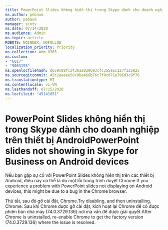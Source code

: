 ```yaml
---
title: PowerPoint Slides không hiển thị trong Skype dành cho doanh nghiệp trên thiết bị Android
ms.author: pebaum
author: pebaum
manager: scotv
ms.date: 07/14/2020
ms.audience: Admin
ms.topic: article
ROBOTS: NOINDEX, NOFOLLOW
localization_priority: Priority
ms.collection: Adm_O365
ms.custom:
- "6017"
- "9003195"
ms.openlocfilehash: d659c88fc3436a2020693cfc355e1c127f125825
ms.sourcegitcommit: 45c2aaeee58c0be466b76c7f0cd71e796d3c8f76
ms.translationtype: MT
ms.contentlocale: vi-VN
ms.lasthandoff: 07/15/2020
ms.locfileid: "45141851"
---
```

# <a name="powerpoint-slides-not-showing-in-skype-for-business-on-android-devices"></a><span data-ttu-id="35a9d-102">PowerPoint Slides không hiển thị trong Skype dành cho doanh nghiệp trên thiết bị Android</span><span class="sxs-lookup"><span data-stu-id="35a9d-102">PowerPoint slides not showing in Skype for Business on Android devices</span></span>

<span data-ttu-id="35a9d-103">Nếu bạn gặp sự cố với PowerPoint Slides không hiển thị trên các thiết bị Android, điều này có thể là do một lỗi trong trình duyệt Chrome.</span><span class="sxs-lookup"><span data-stu-id="35a9d-103">If you experience a problem with PowerPoint slides not displaying on Android devices, this might be due to a bug in the Chrome browser.</span></span>

<span data-ttu-id="35a9d-104">Thử tắt, sau đó gỡ cài đặt, Chrome.</span><span class="sxs-lookup"><span data-stu-id="35a9d-104">Try disabling, and then uninstalling, Chrome.</span></span> <span data-ttu-id="35a9d-105">Sau khi Chrome được gỡ cài đặt, kích hoạt lại Chrome để có được phiên bản nhà máy (74.0.3729.136) nơi mà vấn đề được giải quyết.</span><span class="sxs-lookup"><span data-stu-id="35a9d-105">After Chrome is uninstalled, re-enable Chrome to get the factory version (74.0.3729.136) where the issue is resolved.</span></span>